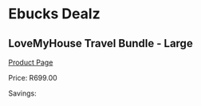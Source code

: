 
# Ebucks Dealz
## LoveMyHouse Travel Bundle - Large
[Product Page](https://www.ebucks.com/web/shop/productSelected.do?prodId=1231098257&catId=714962196)

Price: R699.00

Savings: 


	